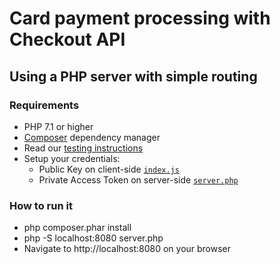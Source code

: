 # Card payment processing with Checkout API

## Using a PHP server with simple routing

### Requirements
- PHP 7.1 or higher
- [Composer](https://getcomposer.org/download) dependency manager
- Read our [testing instructions](https://developers.mercadopago.com/en/guides/payments/api/testing)
- Setup your credentials: 
  - Public Key on client-side [`index.js`](https://github.com/mercadopago/card-payment-sample/tree/master/client/js/index.js#L2)
  - Private Access Token on server-side [`server.php`](https://github.com/mercadopago/card-payment-sample/tree/master/server/php/server.php#L6)

### How to run it
- php composer.phar install
- php -S localhost:8080 server.php
- Navigate to http://localhost:8080 on your browser
